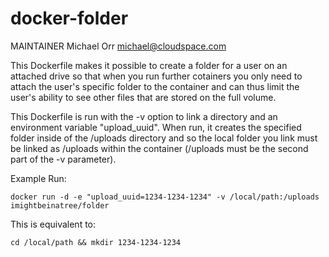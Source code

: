 docker-folder
==================
MAINTAINER Michael Orr <michael@cloudspace.com>

This Dockerfile makes it possible to create a folder for a user on an attached drive so that when you run further cotainers you only need to attach the user's specific folder to the container and can thus limit the user's ability to see other files that are stored on the full volume.

This Dockerfile is run with the -v option to link a directory and an environment variable "upload_uuid". When run, it creates the specified folder inside of the /uploads directory and so the local folder you link must be linked as /uploads within the container (/uploads must be the second part of the -v parameter).

Example Run:

    docker run -d -e "upload_uuid=1234-1234-1234" -v /local/path:/uploads imightbeinatree/folder

This is equivalent to:

    cd /local/path && mkdir 1234-1234-1234